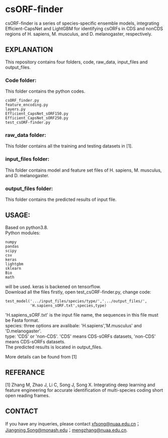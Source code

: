 # csORF-finder
csORF-finder is a series of species-specific ensemble models, integrating Efficient-CapsNet and LightGBM for identifying csORFs in CDS and nonCDS regions of H. sapiens, M. musculus, and D. melanogaster, respectively.

## EXPLANATION
This repository contains four folders, code, raw_data, input_files and output_files.

### Code folder:
This folder contains the python codes.  
```
csORF_finder.py
feature_encoding.py
layers.py
Efficient_CapsNet_sORF150.py
Efficient_CapsNet_sORF250.py
test_csORF-finder.py
```
### raw_data folder:
This folder contains all the training and testing datasets in [1].

### input_files folder:
This folder contains model and feature set files of H. sapiens, M. musculus, and D. melanogaster.

### output_files folder:
This folder contains the predicted results of input file.

## USAGE:
Based on python3.8.  
Python modules:  
```
numpy  
pandas
scipy  
csv  
keras
lightgbm
sklearn
Bio
math
```
will be used. keras is backened on tensorflow.  
Download all the files firstly, open test_csORF-finder.py, change code:  
```
test_model('.../input_files/species/type/','.../output_files/',
           'H.sapiens_sORF.txt',species,type)
```
'H.sapiens_sORF.txt' is the input file name, the sequences in this file must be Fasta format.\
species: three options are avalibale: 'H.sapiens','M.musculus' and 'D.melanogaster'.\
type: 'CDS' or 'non-CDS'. 'CDS' means CDS-sORFs datasets, 'non-CDS' means CDS-sORFs datasets.\
The predicted results is located in output_files.

More details can be found from [1]

## REFERANCE
[1] Zhang M, Zhao J, Li C, Song J, Song X. Integrating deep learning and feature engineering for accurate identification of multi-species coding short open reading frames.

## CONTACT
If you have any inqueries, please contact xfsong@nuaa.edu.cn；Jiangning.Song@monash.edu；mengzhang@nuaa.edu.cn.


